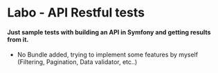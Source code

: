 # Labo - API Restful tests

#### Just sample tests with building an API in Symfony and getting results from it.

* No Bundle added, trying to implement some features by myself (Filtering, Pagination, Data validator, etc..)